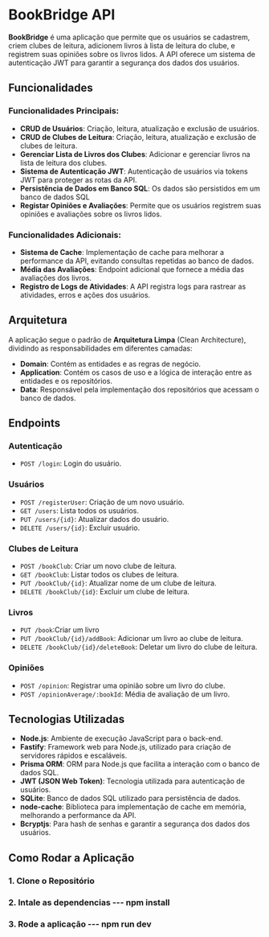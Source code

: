 # BookBridge API

**BookBridge** é uma aplicação que permite que os usuários se cadastrem, criem clubes de leitura, adicionem livros à lista de leitura do clube, e registrem suas opiniões sobre os livros lidos. A API oferece um sistema de autenticação JWT para garantir a segurança dos dados dos usuários.

## Funcionalidades

### Funcionalidades Principais:

- **CRUD de Usuários**: Criação, leitura, atualização e exclusão de usuários.
- **CRUD de Clubes de Leitura**: Criação, leitura, atualização e exclusão de clubes de leitura.
- **Gerenciar Lista de Livros dos Clubes**: Adicionar e gerenciar livros na lista de leitura dos clubes.
- **Sistema de Autenticação JWT**: Autenticação de usuários via tokens JWT para proteger as rotas da API.
- **Persistência de Dados em Banco SQL**: Os dados são persistidos em um banco de dados SQL
- **Registar Opiniões e Avaliações**: Permite que os usuários registrem suas opiniões e avaliações sobre os livros lidos.

### Funcionalidades Adicionais:

- **Sistema de Cache**: Implementação de cache para melhorar a performance da API, evitando consultas repetidas ao banco de dados.
- **Média das Avaliações**: Endpoint adicional que fornece a média das avaliações dos livros.
- **Registro de Logs de Atividades**: A API registra logs para rastrear as atividades, erros e ações dos usuários.

## Arquitetura

A aplicação segue o padrão de **Arquitetura Limpa** (Clean Architecture), dividindo as responsabilidades em diferentes camadas:

- **Domain**: Contém as entidades e as regras de negócio.
- **Application**: Contém os casos de uso e a lógica de interação entre as entidades e os repositórios.
- **Data**: Responsável pela implementação dos repositórios que acessam o banco de dados.

## Endpoints

### Autenticação

- `POST /login`: Login do usuário.

### Usuários

- `POST /registerUser`: Criação de um novo usuário.
- `GET /users`: Lista todos os usuários.
- `PUT /users/{id}`: Atualizar dados do usuário.
- `DELETE /users/{id}`: Excluir usuário.

### Clubes de Leitura

- `POST /bookClub`: Criar um novo clube de leitura.
- `GET /bookClub`: Listar todos os clubes de leitura.
- `PUT /bookClub/{id}`: Atualizar nome de um clube de leitura.
- `DELETE /bookClub/{id}`: Excluir um clube de leitura.

### Livros

- `PUT /book`:Criar um livro
- `PUT /bookClub/{id}/addBook`: Adicionar um livro ao clube de leitura.
- `DELETE /bookClub/{id}/deleteBook`: Deletar um livro do clube de leitura.

### Opiniões

- `POST /opinion`: Registrar uma opinião sobre um livro do clube.
- `POST /opinionAverage/:bookId`: Média de avaliação de um livro.

## Tecnologias Utilizadas

- **Node.js**: Ambiente de execução JavaScript para o back-end.
- **Fastify**: Framework web para Node.js, utilizado para criação de servidores rápidos e escaláveis.
- **Prisma ORM**: ORM para Node.js que facilita a interação com o banco de dados SQL.
- **JWT (JSON Web Token)**: Tecnologia utilizada para autenticação de usuários.
- **SQLite**: Banco de dados SQL utilizado para persistência de dados.
- **node-cache**: Biblioteca para implementação de cache em memória, melhorando a performance da API.
- **Bcryptjs**: Para hash de senhas e garantir a segurança dos dados dos usuários.


## Como Rodar a Aplicação

### 1. Clone o Repositório
### 2. Intale as dependencias --- npm install
### 3. Rode a aplicação --- npm run dev
